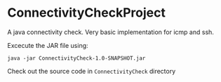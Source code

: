 # ConnectivityCheckProject
A java connectivity check. Very basic implementation for icmp and ssh.

Excecute the JAR file using:
```
java -jar ConnectivityCheck-1.0-SNAPSHOT.jar
```

Check out the source code in ```ConnectivityCheck``` directory
